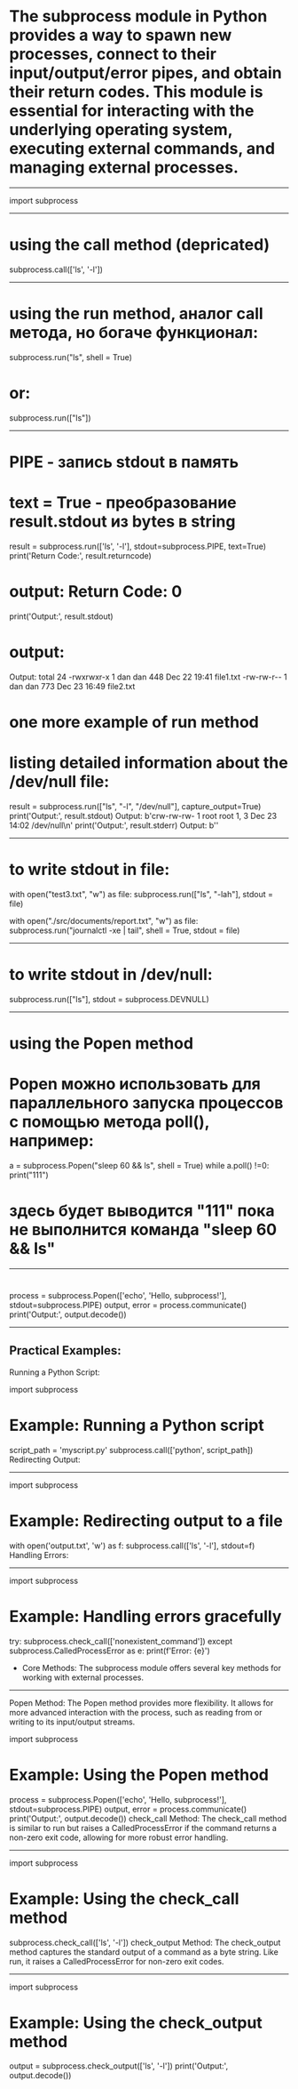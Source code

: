 # The subprocess module in Python provides a way to spawn new processes, connect to their input/output/error pipes, and obtain their return codes. This module is essential for interacting with the underlying operating system, executing external commands, and managing external processes.

----------------------------------------------------------------------
import subprocess

----------------------------------------------------------------------
# using the call method (depricated)
subprocess.call(['ls', '-l'])

----------------------------------------------------------------------
# using the run method, аналог call метода, но богаче функционал:
subprocess.run("ls", shell = True)
# or:
subprocess.run(["ls"])

----------------------------------------------------------------------
# PIPE - запись stdout в память
# text = True  - преобразование result.stdout из bytes в string
result = subprocess.run(['ls', '-l'], stdout=subprocess.PIPE, text=True)
print('Return Code:', result.returncode)  
# output: Return Code: 0
print('Output:', result.stdout)
# output:
Output: total 24
-rwxrwxr-x 1 dan dan   448 Dec 22 19:41 file1.txt
-rw-rw-r-- 1 dan dan   773 Dec 23 16:49 file2.txt

# one more example of run method
# listing detailed information about the /dev/null file:
result = subprocess.run(["ls", "-l", "/dev/null"], capture_output=True)
print('Output:', result.stdout)
Output: b'crw-rw-rw- 1 root root 1, 3 Dec 23 14:02 /dev/null\n'
 print('Output:', result.stderr)
Output: b''

----------------------------------------------------------------------
# to write stdout in file:
with open("test3.txt", "w") as file:
    subprocess.run(["ls", "-lah"], stdout = file)

with open("./src/documents/report.txt", "w") as file:
    subprocess.run("journalctl -xe | tail", shell = True, stdout = file)    
    
----------------------------------------------------------------------
# to write stdout in /dev/null:
subprocess.run(["ls"], stdout = subprocess.DEVNULL)

----------------------------------------------------------------------
# using the Popen method
# Popen можно использовать для параллельного запуска процессов с помощью метода poll(), например:
a = subprocess.Popen("sleep 60 && ls", shell = True)
while a.poll() !=0:
    print("111")
# здесь будет выводится "111" пока не выполнится команда "sleep 60 && ls"

-----------------------------------------------------------------------
# 
process = subprocess.Popen(['echo', 'Hello, subprocess!'], stdout=subprocess.PIPE)
output, error = process.communicate()
print('Output:', output.decode())

----------------------------------------------------------------------
## Practical Examples:
Running a Python Script:

import subprocess

# Example: Running a Python script
script_path = 'myscript.py'
subprocess.call(['python', script_path])
Redirecting Output:

----------------------------------------------------------------------
import subprocess

# Example: Redirecting output to a file
with open('output.txt', 'w') as f:
    subprocess.call(['ls', '-l'], stdout=f)
Handling Errors:

----------------------------------------------------------------------
import subprocess

# Example: Handling errors gracefully
try:
    subprocess.check_call(['nonexistent_command'])
except subprocess.CalledProcessError as e:
    print(f'Error: {e}')
- Core Methods:
The subprocess module offers several key methods for working with external processes.

----------------------------------------------------------------------
Popen Method: The Popen method provides more flexibility. It allows for more advanced interaction with the process, such as reading from or writing to its input/output streams.

import subprocess

# Example: Using the Popen method
process = subprocess.Popen(['echo', 'Hello, subprocess!'], stdout=subprocess.PIPE)
output, error = process.communicate()
print('Output:', output.decode())
check_call Method: The check_call method is similar to run but raises a CalledProcessError if the command returns a non-zero exit code, allowing for more robust error handling.

----------------------------------------------------------------------
import subprocess

# Example: Using the check_call method
subprocess.check_call(['ls', '-l'])
check_output Method: The check_output method captures the standard output of a command as a byte string. Like run, it raises a CalledProcessError for non-zero exit codes.

----------------------------------------------------------------------
import subprocess

# Example: Using the check_output method
output = subprocess.check_output(['ls', '-l'])
print('Output:', output.decode())